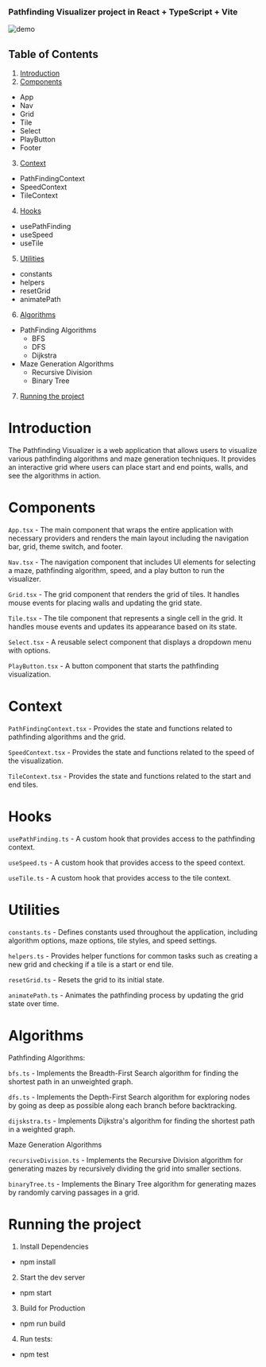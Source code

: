 ### Pathfinding Visualizer project in React + TypeScript + Vite

![demo](https://media2.giphy.com/media/v1.Y2lkPTc5MGI3NjExdm0zYm4zYWxmdHBnN21tZzJ6M2M1dHd2NGx5MTAwMWNjMWd2aHQwbyZlcD12MV9pbnRlcm5hbF9naWZfYnlfaWQmY3Q9Zw/vfKzcbKshehxtoUUro/giphy.webp)

## Table of Contents

1. [Introduction](#introduction)
2. [Components](#components)
  - App
  - Nav
  - Grid
  - Tile
  - Select
  - PlayButton
  - Footer
3. [Context](#context)
  - PathFindingContext
  - SpeedContext
  - TileContext
4. [Hooks](#hooks)
  - usePathFinding
  - useSpeed
  - useTile
5. [Utilities](#utilities)
  - constants
  - helpers
  - resetGrid
  - animatePath
6. [Algorithms](#algorithms)
  - PathFinding Algorithms
    - BFS
    - DFS
    - Dijkstra
  - Maze Generation Algorithms
    - Recursive Division
    - Binary Tree
7. [Running the project](#running-the-project)

# Introduction
The Pathfinding Visualizer is a web application that allows users to visualize various pathfinding algorithms and maze generation techniques. It provides an interactive grid where users can place start and end points, walls, and see the algorithms in action.

# Components
`App.tsx` - The main component that wraps the entire application with necessary providers and renders the main layout including the navigation bar, grid, theme switch, and footer.

`Nav.tsx` - The navigation component that includes UI elements for selecting a maze, pathfinding algorithm, speed, and a play button to run the visualizer.

`Grid.tsx` - The grid component that renders the grid of tiles. It handles mouse events for placing walls and updating the grid state.

`Tile.tsx` - The tile component that represents a single cell in the grid. It handles mouse events and updates its appearance based on its state.

`Select.tsx` - A reusable select component that displays a dropdown menu with options.

`PlayButton.tsx` - A button component that starts the pathfinding visualization.

# Context
`PathFindingContext.tsx` - Provides the state and functions related to pathfinding algorithms and the grid.

`SpeedContext.tsx` - Provides the state and functions related to the speed of the visualization.

`TileContext.tsx` - Provides the state and functions related to the start and end tiles.

# Hooks
`usePathFinding.ts` - A custom hook that provides access to the pathfinding context.

`useSpeed.ts` - A custom hook that provides access to the speed context.

`useTile.ts` - A custom hook that provides access to the tile context.

# Utilities
`constants.ts` - Defines constants used throughout the application, including algorithm options, maze options, tile styles, and speed settings.

`helpers.ts` - Provides helper functions for common tasks such as creating a new grid and checking if a tile is a start or end tile.

`resetGrid.ts` - Resets the grid to its initial state.

`animatePath.ts` - Animates the pathfinding process by updating the grid state over time.

# Algorithms
Pathfinding Algorithms:

`bfs.ts` - Implements the Breadth-First Search algorithm for finding the shortest path in an unweighted graph.

`dfs.ts` - Implements the Depth-First Search algorithm for exploring nodes by going as deep as possible along each branch before backtracking.

`dijskstra.ts` - Implements Dijkstra's algorithm for finding the shortest path in a weighted graph.

Maze Generation Algorithms

`recursiveDivision.ts` - Implements the Recursive Division algorithm for generating mazes by recursively dividing the grid into smaller sections.

`binaryTree.ts` - Implements the Binary Tree algorithm for generating mazes by randomly carving passages in a grid.

# Running the project

1. Install Dependencies
- npm install

2. Start the dev server
- npm start

3. Build for Production
- npm run build

4. Run tests:
- npm test

